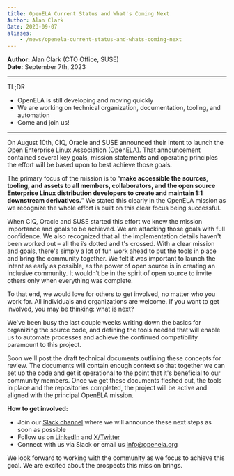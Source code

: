 ```yaml
---
title: OpenELA Current Status and What's Coming Next
Author: Alan Clark
Date: 2023-09-07 
aliases:
    - /news/openela-current-status-and-whats-coming-next
---
```

__Author:__ Alan Clark (CTO Office, SUSE) \
__Date:__ September 7th, 2023

----
TL;DR
* OpenELA is still developing and moving quickly
* We are working on technical organization, documentation, tooling, and automation
* Come and join us!
----

On August 10th, CIQ, Oracle and SUSE announced their intent to launch the Open Enterprise Linux Association (OpenELA). That announcement contained several key goals, mission statements and 
operating principles the effort will be based upon to best achieve those goals.

The primary focus of the mission is to “__make accessible the sources, tooling, and assets to all members, collaborators, and the open source Enterprise Linux distribution developers to create
and maintain 1:1 downstream derivatives.__” We stated this clearly in the OpenELA mission as we recognize the whole effort is built on this clear focus being successful.

When CIQ, Oracle and SUSE started this effort we knew the mission importance and goals to be achieved. We are attacking those goals with full confidence. We also recognized that all the implementation details haven't been worked out – all the i’s dotted and t's crossed. With a clear mission and goals, 
there's simply a lot of fun work ahead to put the tools in place and bring the community together. We felt it was important to launch the intent as early as possible, as the power of open source is in creating an inclusive community. It wouldn’t be in the spirit of open source to invite others only when everything was complete.

To that end, we would love for others to get involved, no matter who you work for. All individuals and organizations are welcome. If you want to get involved, you may be thinking: what is next?

We've been busy the last couple weeks writing down the basics for organizing the source code, and defining the tools needed that will enable us to automate processes and achieve the
continued compatibility paramount to this project.

Soon we'll post the draft technical documents outlining these concepts for review. The documents will contain enough context so that together we can set up the code and get it operational to the
point that it's beneficial to our community members. Once we get these documents fleshed out, the tools in place and the repositories completed, the project will be active and aligned with the principal OpenELA mission.


__How to get involved:__

* Join our [Slack channel](/join) where we will announce these next steps as soon as possible
* Follow us on [LinkedIn](https://www.linkedin.com/company/openela/) and [X/Twitter](https://twitter.com/OpenELAorg)
* Connect with us via Slack or email us [info@openela.org](mailto:info@openela.org)

We look forward to working with the community as we focus to achieve this goal. We are excited about the prospects this mission brings.
